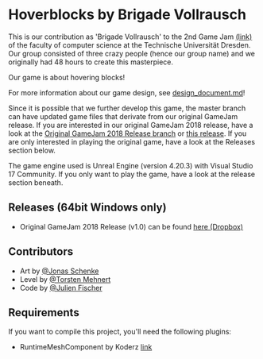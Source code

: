 # Hoverblocks by Brigade Vollrausch

This is our contribution as 'Brigade Vollrausch' to the 2nd Game Jam [(link)](https://imld.de/gamejam/) of the faculty of computer science at the Technische Universität Dresden. Our group consisted of three crazy people (hence our group name) and we originally had 48 hours to create this masterpiece. 

Our game is about hovering blocks!

For more information about our game design, see [design_document.md](design_document.md)!

Since it is possible that we further develop this game, the master branch can have updated game files that derivate from our original GameJam release. If you are interested in our original GameJam 2018 release, have a look at the [Original GameJam 2018 Release branch](../../tree/Original_GameJam_Release) or [this release](../../releases/tag/v1.0). If you are only interested in playing the original game, have a look at the Releases section below.

The game engine used is Unreal Engine (version 4.20.3) with Visual Studio 17 Community.
If you only want to play the game, have a look at the release section beneath.

## Releases (64bit Windows only)

* Original GameJam 2018 Release (v1.0) can be found [here (Dropbox)](https://www.dropbox.com/s/frym1ccezrul49l/Hoverblocks_GameJam2018_Original_Release.zip?dl=0)

## Contributors

* Art by [@Jonas Schenke](https://github.com/kloppstock)
* Level by [@Torsten Mehnert](https://github.com/tormehn)
* Code by [@Julien Fischer](https://github.com/jufi2112)

## Requirements

If you want to compile this project, you'll need the following plugins:
* RuntimeMeshComponent by Koderz [link](https://github.com/Koderz/RuntimeMeshComponent)
